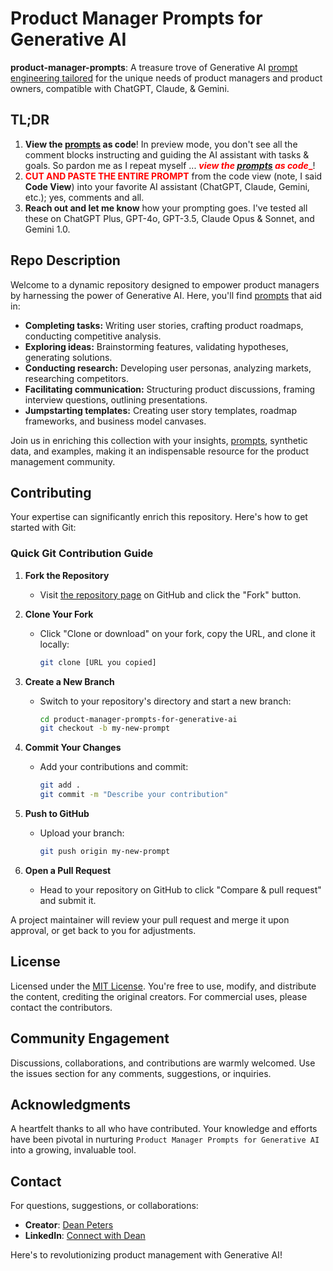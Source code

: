 # Product Manager Prompts for Generative AI

**product-manager-prompts**: A treasure trove of Generative AI [prompt engineering tailored](https://github.com/deanpeters/product-manager-prompts/tree/main/prompts) for the unique needs of product managers and product owners, compatible with ChatGPT, Claude, & Gemini.

## TL;DR

1. **View the [prompts](https://github.com/deanpeters/product-manager-prompts/tree/main/prompts) as code**! In preview mode, you don't see all the comment blocks instructing and guiding the AI assistant with tasks & goals. So pardon me as I repeat myself ... <span style="color:red">**_view the [prompts](https://github.com/deanpeters/product-manager-prompts/tree/main/prompts) as code__**</span>!
2. <span style="color:red">**CUT AND PASTE THE ENTIRE PROMPT**</span> from the code view (note, I said **Code View**) into your favorite AI assistant (ChatGPT, Claude, Gemini, etc.); yes, comments and all.
3. **Reach out and let me know** how your prompting goes. I've tested all these on ChatGPT Plus, GPT-4o, GPT-3.5, Claude Opus & Sonnet, and Gemini 1.0.

## Repo Description

Welcome to a dynamic repository designed to empower product managers by harnessing the power of Generative AI. Here, you'll find [prompts](https://github.com/deanpeters/product-manager-prompts/tree/main/prompts) that aid in:

- **Completing tasks:** Writing user stories, crafting product roadmaps, conducting competitive analysis.
- **Exploring ideas:** Brainstorming features, validating hypotheses, generating solutions.
- **Conducting research:** Developing user personas, analyzing markets, researching competitors.
- **Facilitating communication:** Structuring product discussions, framing interview questions, outlining presentations.
- **Jumpstarting templates:** Creating user story templates, roadmap frameworks, and business model canvases.

Join us in enriching this collection with your insights, [prompts](https://github.com/deanpeters/product-manager-prompts/tree/main/prompts), synthetic data, and examples, making it an indispensable resource for the product management community.

## Contributing

Your expertise can significantly enrich this repository. Here's how to get started with Git:

### Quick Git Contribution Guide

1. **Fork the Repository**
   - Visit [the repository page](https://github.com/deanpeters/product-manager-prompts) on GitHub and click the "Fork" button.

2. **Clone Your Fork**
   - Click "Clone or download" on your fork, copy the URL, and clone it locally:
     ```bash
     git clone [URL you copied]
     ```

3. **Create a New Branch**
   - Switch to your repository's directory and start a new branch:
     ```bash
     cd product-manager-prompts-for-generative-ai
     git checkout -b my-new-prompt
     ```

4. **Commit Your Changes**
   - Add your contributions and commit:
     ```bash
     git add .
     git commit -m "Describe your contribution"
     ```

5. **Push to GitHub**
   - Upload your branch:
     ```bash
     git push origin my-new-prompt
     ```

6. **Open a Pull Request**
   - Head to your repository on GitHub to click "Compare & pull request" and submit it.

A project maintainer will review your pull request and merge it upon approval, or get back to you for adjustments.

## License

Licensed under the [MIT License](https://choosealicense.com/licenses/mit/). You're free to use, modify, and distribute the content, crediting the original creators. For commercial uses, please contact the contributors.

## Community Engagement

Discussions, collaborations, and contributions are warmly welcomed. Use the issues section for any comments, suggestions, or inquiries.

## Acknowledgments

A heartfelt thanks to all who have contributed. Your knowledge and efforts have been pivotal in nurturing `Product Manager Prompts for Generative AI` into a growing, invaluable tool.

## Contact

For questions, suggestions, or collaborations:

- **Creator**: [Dean Peters](https://github.com/deanpeters)
- **LinkedIn**: [Connect with Dean](https://www.linkedin.com/in/deanpeters/)

Here's to revolutionizing product management with Generative AI!
